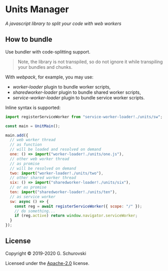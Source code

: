 # Units Manager

_A javascript library to split your code with web workers_

## How to bundle

Use bundler with code-splitting support.

> Note, the library is not transpiled, so do not ignore it while transpiling your bundles and chunks.

With _webpack_, for example, you may use:

- _worker-loader_ plugin to bundle worker scripts,
- _sharedworker-loader_ plugin to bundle shared worker scripts,
- _service-worker-loader_ plugin to bundle service worker scripts.

Inline syntax is supported:

```javascript
import registerServiceWorker from "service-worker-loader!./units/sw";

const main = UnitMain();

main.add({
  // web worker thread
  // as function
  // will be loaded and resolved on demand
  one: () => import("worker-loader!./units/one.js"),
  // other web worker thread
  // as promise
  // will be resolved on demand
  two: import("worker-loader!./units/two"),
  // other shared worker thread
  six: () => import("sharedworker-loader!./units/six"),
  // or as promise
  ten: import("sharedworker-loader!./units/ten"),
  // as service worker
  sw: async () => {
    const reg = await registerServiceWorker({ scope: "/" });
    // do something...
    if (reg.active) return window.navigator.serviceWorker;
  }
});
```

## License

Copyright © 2019-2020 G. Schurovski

Licensed under the [Apache-2.0](./../LICENSE) license.
